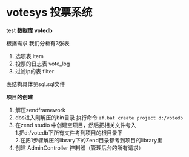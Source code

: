 # votesys 投票系统
test
**数据库 votedb**

根据需求 我们分析有3张表

1. 选项表 item 
2. 投票的日志表 vote_log 
3. 过滤ip的表 filter
 
表结构具体见sql.sql文件

**项目的创建**

1. 解压zendframework
2. dos进入刚解压的bin目录 执行命令 `zf.bat create project d:/votedb`
3. 在zend studio 中创建空项目，然后把相关文件考入   
	1.把d:/votedb下所有文件考到项目的根目录下     
	2.在把1步骤解压的library下的Zend目录都考到项目的library里
4. 创建 AdminController 控制器（管理后台的所有请求）
